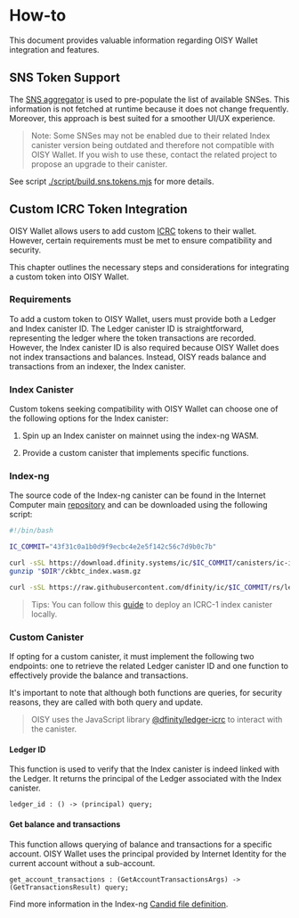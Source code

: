# How-to

This document provides valuable information regarding OISY Wallet integration and features.

## SNS Token Support

The [SNS aggregator](https://3r4gx-wqaaa-aaaaq-aaaia-cai.icp0.io/) is used to pre-populate the list of available SNSes.
This information is not fetched at runtime because it does not change frequently. Moreover, this approach is best suited
for a smoother UI/UX experience.

> Note: Some SNSes may not be enabled due to their related Index canister version being outdated and therefore not
> compatible with OISY Wallet. If you wish to use these, contact the related project to propose an upgrade to their
> canister.

See script [./script/build.sns.tokens.mjs](./scripts/build.sns.tokens.mjs) for more details.

## Custom ICRC Token Integration

OISY Wallet allows users to add
custom [ICRC](https://internetcomputer.org/docs/current/developer-docs/defi/overview/#icrc-1-ledgers) tokens to their
wallet. However, certain requirements must be met to ensure compatibility and security.

This chapter outlines the necessary steps and considerations for integrating a custom token into OISY Wallet.

### Requirements

To add a custom token to OISY Wallet, users must provide both a Ledger and Index canister ID. The Ledger canister ID is
straightforward, representing the ledger where the token transactions are recorded. However, the Index canister ID is
also required because OISY Wallet does not index transactions and balances. Instead, OISY reads balance and transactions
from an indexer, the Index canister.

### Index Canister

Custom tokens seeking compatibility with OISY Wallet can choose one of the following options for the Index canister:

1. Spin up an Index canister on mainnet using the index-ng WASM.

2. Provide a custom canister that implements specific functions.

### Index-ng

The source code of the Index-ng canister can be found in the Internet Computer
main [repository](https://github.com/dfinity/ic/tree/master/rs/ledger_suite/icrc1/index-ng) and can be downloaded using
the following script:

```bash
#!/bin/bash

IC_COMMIT="43f31c0a1b0d9f9ecbc4e2e5f142c56c7d9b0c7b"

curl -sSL https://download.dfinity.systems/ic/$IC_COMMIT/canisters/ic-icrc1-index-ng.wasm.gz -o "$DIR"/ckbtc_index.wasm.gz
gunzip "$DIR"/ckbtc_index.wasm.gz

curl -sSL https://raw.githubusercontent.com/dfinity/ic/$IC_COMMIT/rs/ledger_suite/icrc1/index-ng/index-ng.did -o "$DIR"/ckbtc_index.did
```

> Tips: You can follow
> this [guide](https://internetcomputer.org/docs/current/developer-docs/defi/icrc-1/icrc1-index-setup) to deploy an ICRC-1
> index canister locally.

### Custom Canister

If opting for a custom canister, it must implement the following two endpoints: one to retrieve the related Ledger
canister ID and one function to effectively provide the balance and transactions.

It's important to note that although both functions are queries, for security reasons, they are called with both query
and update.

> OISY uses the JavaScript
> library [@dfinity/ledger-icrc](https://github.com/dfinity/ic-js/tree/main/packages/ledger-icrc) to interact with the
> canister.

#### Ledger ID

This function is used to verify that the Index canister is indeed linked with the Ledger. It returns the principal of
the Ledger associated with the Index canister.

```
ledger_id : () -> (principal) query;
```

#### Get balance and transactions

This function allows querying of balance and transactions for a specific account. OISY Wallet uses the principal
provided by Internet Identity for the current account without a sub-account.

```
get_account_transactions : (GetAccountTransactionsArgs) -> (GetTransactionsResult) query;
```

Find more information in the
Index-ng [Candid file definition](https://github.com/dfinity/ic/blob/master/rs/ledger_suite/icrc1/index-ng/index-ng.did).
